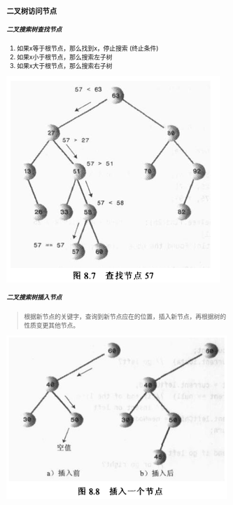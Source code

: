 ### 二叉树访问节点

##### 二叉搜索树查找节点

1. 如果x等于根节点，那么找到x，停止搜索 (终止条件)
2. 如果x小于根节点，那么搜索左子树
3. 如果x大于根节点，那么搜索右子树

![二叉树查找](../img/BinaryTreeSearch.png)

##### 二叉搜索树插入节点

>根据新节点的关键字，查询到新节点应在的位置，插入新节点，再根据树的性质变更其他节点。

![二叉树查找](../img/BinaryTreeInsert.png)